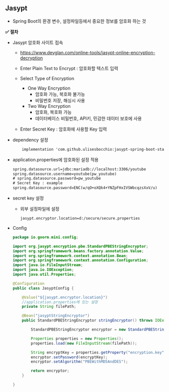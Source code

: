 ## Jasypt

- Spring Boot의 환경 변수, 설정파일등에서 중요한 정보를 암호화 하는 것

**✅ 절차**

- Jasypt 암호화 사이트 접속
    - https://www.devglan.com/online-tools/jasypt-online-encryption-decryption
        
        
    - Enter Plain Text to Encrypt : 암호화할 텍스트 입력
    - Select Type of Encryption
        - One Way Encryption
            - 암호화 가능, 복호화 불가능
            - 비밀번호 저장, 해싱시 사용
        - Two Way Encryption
            - 암호화, 복호화 가능
            - 데이터베이스 비밀번호, API키, 민감한 데이터 보호에 사용
    - Enter Secret Key : 암호화에 사용할 Key 입력
- dependency 설정
    
    ```xml
    	implementation 'com.github.ulisesbocchio:jasypt-spring-boot-starter:3.0.5'
    ```
    
- application.properties에 암호화된 설정 적용
    
    ```xml
    spring.datasource.url=jdbc:mariadb://localhost:3306/youtube
    spring.datasource.username=youtube(pw_youtube)
    # spring.datasource.password=pw_youtube
    # Secret Key : example
    spring.datasource.password=ENC(w/qO+oXQk4+YNZpFHxIVSWbcqzsXxV/u)
    ```
    
- secret key 설정
    - 외부 설정파일에 설정
        
        ```xml
        jasypt.encryptor.location=d:/secure/secure.properties
        ```
        
- Config
    
    ```java
    package io.goorm.mini.config;
    
    import org.jasypt.encryption.pbe.StandardPBEStringEncryptor;
    import org.springframework.beans.factory.annotation.Value;
    import org.springframework.context.annotation.Bean;
    import org.springframework.context.annotation.Configuration;
    import java.io.FileInputStream;
    import java.io.IOException;
    import java.util.Properties;
    
    @Configuration
    public class JasyptConfig {
    
        @Value("${jasypt.encryptor.location}")
        //application.properties에 있는 설정
        private String filePath;
    
        @Bean("jasyptStringEncryptor")
        public StandardPBEStringEncryptor stringEncryptor() throws IOException {
    
            StandardPBEStringEncryptor encryptor = new StandardPBEStringEncryptor();
    
            Properties properties = new Properties();
            properties.load(new FileInputStream(filePath));
    
            String encryptKey = properties.getProperty("encryption.key");
            encryptor.setPassword(encryptKey);
            encryptor.setAlgorithm("PBEWithMD5AndDES");
    
            return encryptor;
        }
    
    }
    ```